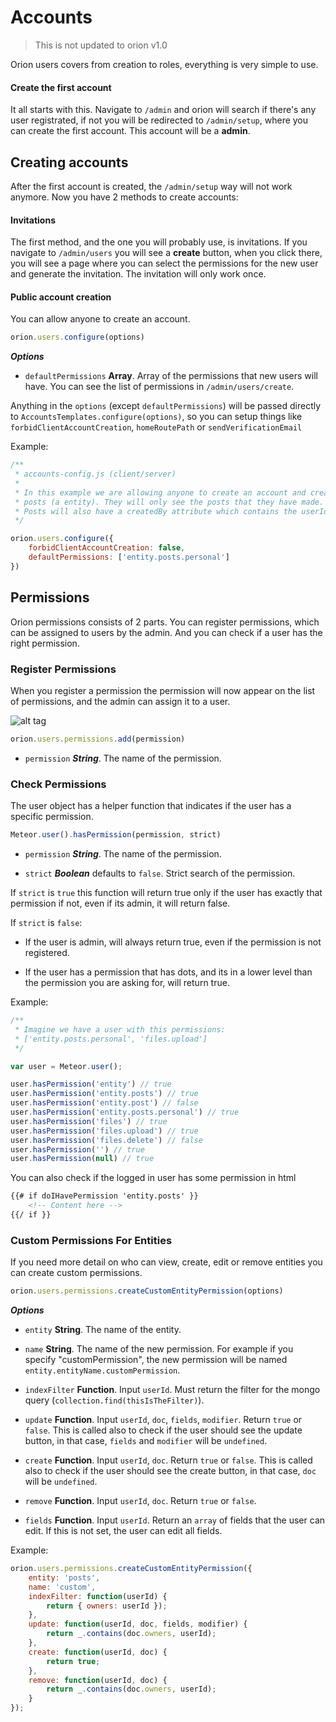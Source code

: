 # Accounts

> This is not updated to orion v1.0

Orion users covers from creation to roles, everything is
very simple to use.

#### Create the first account

It all starts with this. Navigate to ```/admin``` and orion
will search if there's any user registrated, if not you will
be redirected to ```/admin/setup```, where you can create
the first account. This account will be a **admin**.

## Creating accounts

After the first account is created, the ```/admin/setup``` way
will not work anymore. Now you have 2 methods to create accounts:

#### Invitations

The first method, and the one you will probably use, is invitations.
If you navigate to ```/admin/users``` you will see a **create** button,
when you click there, you will see a page where you can select the
permissions for the new user and generate the invitation.
The invitation will only work once.

#### Public account creation

You can allow anyone to create an account.

```js
orion.users.configure(options)
```

***Options***

- ```defaultPermissions``` **Array**. Array of the permissions that new users will have.
You can see the list of permissions in ```/admin/users/create```.

Anything in the ```options``` (except ```defaultPermissions```) will be passed directly
to ```AccountsTemplates.configure(options)```, so you can setup things like ```forbidClientAccountCreation```, ```homeRoutePath``` or ```sendVerificationEmail```

Example:

```js
/**
 * accounts-config.js (client/server)
 *
 * In this example we are allowing anyone to create an account and create
 * posts (a entity). They will only see the posts that they have made.
 * Posts will also have a createdBy attribute which contains the userId.
 */

orion.users.configure({
    forbidClientAccountCreation: false,
    defaultPermissions: ['entity.posts.personal']
})
```

## Permissions

Orion permissions consists of 2 parts. You can register permissions,
which can be assigned to users by the admin. And you can check if a user
has the right permission.

### Register Permissions

When you register a permission the permission will now appear on the list
of permissions, and the admin can assign it to a user.

![alt tag](http://i.imgur.com/Guo41xU.png)

```js
orion.users.permissions.add(permission)
```

- ```permission``` ***String***. The name of the permission.

### Check Permissions

The user object has a helper function that indicates if the user has
a specific permission.

```js
Meteor.user().hasPermission(permission, strict)
```

- ```permission``` ***String***. The name of the permission.

- ```strict``` ***Boolean*** defaults to ```false```. Strict search of the permission.

If ```strict``` is ```true``` this function will return true only if the user
has exactly that permission if not, even if its admin, it will return false.

If ```strict``` is ```false```:

- If the user is admin, will always return true, even if the permission is not registered.

- If the user has a permission that has dots, and its in a lower level than the permission
you are asking for, will return true.

Example:

```js
/**
 * Imagine we have a user with this permissions:
 * ['entity.posts.personal', 'files.upload']
 */

var user = Meteor.user();

user.hasPermission('entity') // true
user.hasPermission('entity.posts') // true
user.hasPermission('entity.post') // false
user.hasPermission('entity.posts.personal') // true
user.hasPermission('files') // true
user.hasPermission('files.upload') // true
user.hasPermission('files.delete') // false
user.hasPermission('') // true
user.hasPermission(null) // true
```

You can also check if the logged in user has some permission in html

```html
{{# if doIHavePermission 'entity.posts' }}
    <!-- Content here -->
{{/ if }}
```

### Custom Permissions For Entities

If you need more detail on who can view, create, edit or remove entities you can
create custom permissions.

```js
orion.users.permissions.createCustomEntityPermission(options)
```

***Options***

- ```entity``` **String**. The name of the entity.

- ```name``` **String**. The name of the new permission.
For example if you specify "customPermission", the new permission will be
named ```entity.entityName.customPermission```.

- ```indexFilter``` **Function**. Input ```userId```. Must return the filter for the
mongo query (```collection.find(thisIsTheFilter)```).

- ```update``` **Function**. Input ```userId```, ```doc```, ```fields```, ```modifier```.
Return ```true``` or ```false```. This is called also to check if the user should see the update button,
in that case, ```fields``` and ```modifier``` will be ```undefined```.

- ```create``` **Function**. Input ```userId```, ```doc```.
Return ```true``` or ```false```. This is called also to check if the user should see the create button,
in that case, ```doc``` will be ```undefined```.

- ```remove``` **Function**. Input ```userId```, ```doc```.
Return ```true``` or ```false```.

- ```fields``` **Function**. Input ```userId```.
Return an ```array``` of fields that the user can edit. If this is not set, the user can edit all fields.

Example:

```js
orion.users.permissions.createCustomEntityPermission({
    entity: 'posts',
    name: 'custom',
    indexFilter: function(userId) {
        return { owners: userId });
    },
    update: function(userId, doc, fields, modifier) {
        return _.contains(doc.owners, userId);
    },
    create: function(userId, doc) {
        return true;
    },
    remove: function(userId, doc) {
        return _.contains(doc.owners, userId);
    }
});
```
